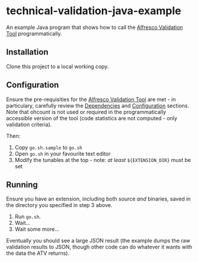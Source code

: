 # technical-validation-java-example

An example Java program that shows how to call the [Alfresco Validation Tool](https://github.com/AlfrescoLabs/technical-validation)
programmatically.

## Installation

Clone this project to a local working copy.

## Configuration

Ensure the pre-requisities for the [Alfresco Validation Tool](https://github.com/AlfrescoLabs/technical-validation)
are met - in particulary, carefully review the [Dependencies](https://github.com/AlfrescoLabs/technical-validation#dependencies)
and [Configuration](https://github.com/AlfrescoLabs/technical-validation#configuration) sections.  Note that ohcount is not used
or required in the programmatically accessible version of the tool (code statistics are not computed - only validation criteria).

Then:

1. Copy ```go.sh.sample``` to ```go.sh```
2. Open ```go.sh``` in your favourite text editor
3. Modify the tunables at the top - note: _at least_ ```${EXTENSION_DIR}``` must be set

## Running
Ensure you have an extension, including both source _and_ binaries, saved in the directory you specified in step 3 above.

1. Run ```go.sh```.
2. Wait...
3. Wait some more...

Eventually you should see a large JSON result (the example dumps the raw validation results to JSON, though other code can
do whatever it wants with the data the ATV returns).

